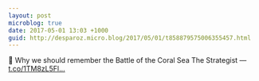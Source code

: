 ```yaml
---
layout: post
microblog: true
date: 2017-05-01 13:03 +1000
guid: http://desparoz.micro.blog/2017/05/01/t858879575006355457.html
---
```

🔗 Why we should remember the Battle of the Coral Sea
      The Strategist — [t.co/1TM8zL5Fl...](https://t.co/1TM8zL5FlX)
